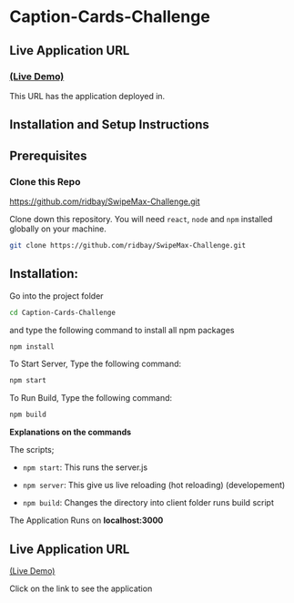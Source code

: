 
# Caption-Cards-Challenge

## Live Application URL

### [(Live Demo)](https://objective-clarke-931331.netlify.com/)
This URL has the application deployed in.


## Installation and Setup Instructions

## Prerequisites

### Clone this Repo
https://github.com/ridbay/SwipeMax-Challenge.git

Clone down this repository. You will need `react`, `node` and `npm` installed globally on your machine.  
```bash
git clone https://github.com/ridbay/SwipeMax-Challenge.git
```


## Installation:

Go into the project folder 
```bash
cd Caption-Cards-Challenge
```

and type the following command to install all npm packages

```bash
npm install
```

To Start Server,  Type the following command:

```bash
npm start
```

To Run Build,  Type the following command:

```bash
npm build
```

 


**Explanations on the commands**

The scripts;

- `npm start`: This runs the server.js 

- `npm server`: This  give us live reloading (hot reloading) (developement)

- `npm build`: Changes the directory into client folder  runs build script


The Application Runs on **localhost:3000**

## Live Application URL

[(Live Demo)](https://objective-clarke-931331.netlify.com/)

Click on the link to see the application
